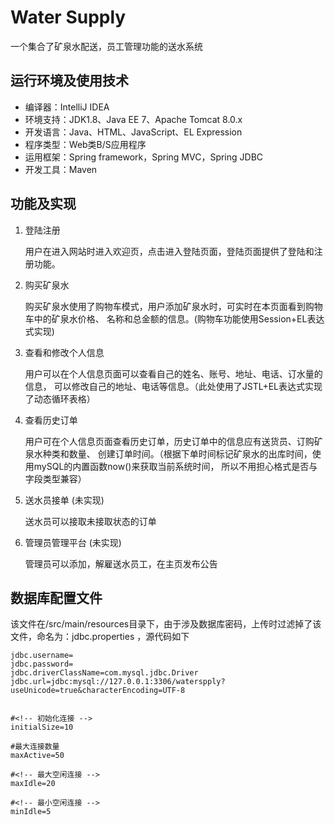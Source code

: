 # Water Supply
一个集合了矿泉水配送，员工管理功能的送水系统
## 运行环境及使用技术

 - 编译器：IntelliJ IDEA
 - 环境支持：JDK1.8、Java EE 7、Apache Tomcat 8.0.x
 - 开发语言：Java、HTML、JavaScript、EL Expression
 - 程序类型：Web类B/S应用程序
 - 运用框架：Spring framework，Spring MVC，Spring JDBC
 - 开发工具：Maven

## 功能及实现

1. 登陆注册

   用户在进入网站时进入欢迎页，点击进入登陆页面，登陆页面提供了登陆和注册功能。

2. 购买矿泉水

   购买矿泉水使用了购物车模式，用户添加矿泉水时，可实时在本页面看到购物车中的矿泉水价格、
   名称和总金额的信息。(购物车功能使用Session+EL表达式实现)

3. 查看和修改个人信息

   用户可以在个人信息页面可以查看自己的姓名、账号、地址、电话、订水量的信息，
   可以修改自己的地址、电话等信息。（此处使用了JSTL+EL表达式实现了动态循环表格）

4. 查看历史订单

   用户可在个人信息页面查看历史订单，历史订单中的信息应有送货员、订购矿泉水种类和数量、
   创建订单时间。（根据下单时间标记矿泉水的出库时间，使用mySQL的内置函数now()来获取当前系统时间，
   所以不用担心格式是否与字段类型兼容）
  
5. 送水员接单 (未实现)

   送水员可以接取未接取状态的订单

6. 管理员管理平台 (未实现) 

   管理员可以添加，解雇送水员工，在主页发布公告

## 数据库配置文件

该文件在/src/main/resources目录下，由于涉及数据库密码，上传时过滤掉了该文件，命名为：jdbc.properties ，源代码如下
```
jdbc.username=
jdbc.password=
jdbc.driverClassName=com.mysql.jdbc.Driver
jdbc.url=jdbc:mysql://127.0.0.1:3306/waterspply?useUnicode=true&characterEncoding=UTF-8


#<!-- 初始化连接 -->
initialSize=10

#最大连接数量
maxActive=50

#<!-- 最大空闲连接 -->
maxIdle=20

#<!-- 最小空闲连接 -->
minIdle=5
```
